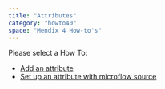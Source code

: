 ```yaml
---
title: "Attributes"
category: "howto40"
space: "Mendix 4 How-to's"
---
```

Please select a How To:

*   [Add an attribute](Add+an+attribute)
*   [Set up an attribute with microflow source](Set+up+an+attribute+with+microflow+source)